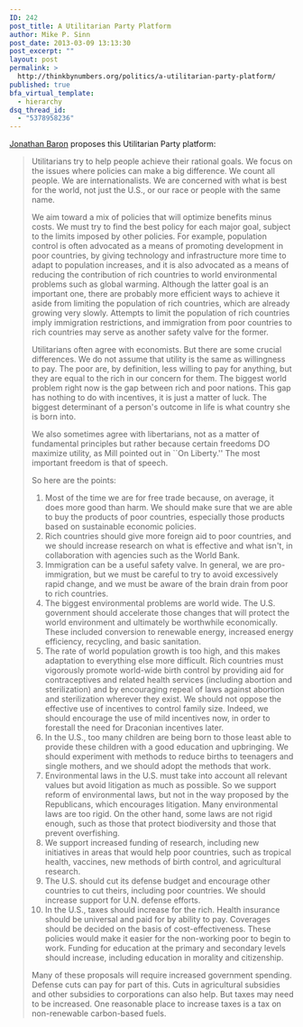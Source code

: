 ```yaml
---
ID: 242
post_title: A Utilitarian Party Platform
author: Mike P. Sinn
post_date: 2013-03-09 13:13:30
post_excerpt: ""
layout: post
permalink: >
  http://thinkbynumbers.org/politics/a-utilitarian-party-platform/
published: true
bfa_virtual_template:
  - hierarchy
dsq_thread_id:
  - "5378958236"
---
```

<a href="http://www.sas.upenn.edu/~baron/">Jonathan Baron</a> proposes this Utilitarian Party platform:
<blockquote>Utilitarians try to help people achieve their rational goals. We focus on the issues where policies can make a big difference. We count all people. We are internationalists. We are concerned with what is best for the world, not just the U.S., or our race or people with the same name.

We aim toward a mix of policies that will optimize benefits minus costs. We must try to find the best policy for each major goal, subject to the limits imposed by other policies. For example, population control is often advocated as a means of promoting development in poor countries, by giving technology and infrastructure more time to adapt to population increases, and it is also advocated as a means of reducing the contribution of rich countries to world environmental problems such as global warming. Although the latter goal is an important one, there are probably more efficient ways to achieve it aside from limiting the population of rich countries, which are already growing very slowly. Attempts to limit the population of rich countries imply immigration restrictions, and immigration from poor countries to rich countries may serve as another safety valve for the former.

Utilitarians often agree with economists. But there are some crucial differences. We do not assume that utility is the same as willingness to pay. The poor are, by definition, less willing to pay for anything, but they are equal to the rich in our concern for them. The biggest world problem right now is the gap between rich and poor nations. This gap has nothing to do with incentives, it is just a matter of luck. The biggest determinant of a person's outcome in life is what country she is born into.

We also sometimes agree with libertarians, not as a matter of fundamental principles but rather because certain freedoms DO maximize utility, as Mill pointed out in ``On Liberty.'' The most important freedom is that of speech.

So here are the points:
<ol>
	<li>Most of the time we are for free trade because, on average, it does more good than harm. We should make sure that we are able to buy the products of poor countries, especially those products based on sustainable economic policies.</li>
	<li>Rich countries should give more foreign aid to poor countries, and we should increase research on what is effective and what isn't, in collaboration with agencies such as the World Bank.</li>
	<li>Immigration can be a useful safety valve. In general, we are pro-immigration, but we must be careful to try to avoid excessively rapid change, and we must be aware of the brain drain from poor to rich countries.</li>
	<li>The biggest environmental problems are world wide. The U.S. government should accelerate those changes that will protect the world environment and ultimately be worthwhile economically. These included conversion to renewable energy, increased energy efficiency, recycling, and basic sanitation.</li>
	<li>The rate of world population growth is too high, and this makes adaptation to everything else more difficult. Rich countries must vigorously promote world-wide birth control by providing aid for contraceptives and related health services (including abortion and sterilization) and by encouraging repeal of laws against abortion and sterilization wherever they exist. We should not oppose the effective use of incentives to control family size. Indeed, we should encourage the use of mild incentives now, in order to forestall the need for Draconian incentives later.</li>
	<li>In the U.S., too many children are being born to those least able to provide these children with a good education and upbringing. We should experiment with methods to reduce births to teenagers and single mothers, and we should adopt the methods that work.</li>
	<li>Environmental laws in the U.S. must take into account all relevant values but avoid litigation as much as possible. So we support reform of environmental laws, but not in the way proposed by the Republicans, which encourages litigation. Many environmental laws are too rigid. On the other hand, some laws are not rigid enough, such as those that protect biodiversity and those that prevent overfishing.</li>
	<li>We support increased funding of research, including new initiatives in areas that would help poor countries, such as tropical health, vaccines, new methods of birth control, and agricultural research.</li>
	<li>The U.S. should cut its defense budget and encourage other countries to cut theirs, including poor countries. We should increase support for U.N. defense efforts.</li>
	<li>In the U.S., taxes should increase for the rich. Health insurance should be universal and paid for by ability to pay. Coverages should be decided on the basis of cost-effectiveness. These policies would make it easier for the non-working poor to begin to work. Funding for education at the primary and secondary levels should increase, including education in morality and citizenship.</li>
</ol>
Many of these proposals will require increased government spending. Defense cuts can pay for part of this. Cuts in agricultural subsidies and other subsidies to corporations can also help. But taxes may need to be increased. One reasonable place to increase taxes is a tax on non-renewable carbon-based fuels.</blockquote>